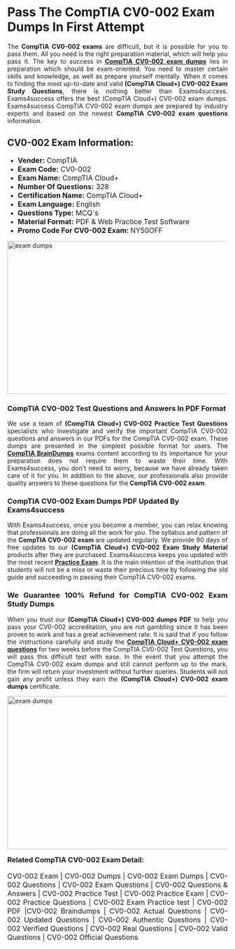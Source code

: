<h1><strong><strong>Pass The CompTIA CV0-002 Exam Dumps In First Attempt</strong></strong></h1> <p style="text-align:justify">The <strong>CompTIA CV0-002 exams</strong> are difficult, but it is possible for you to pass them. All you need is the right preparation material, which will help you pass it. The key to success in <a href="https://www.exams4success.com/comptia/cv0-002-pdf-exam-dumps"><strong>CompTIA CV0-002 exam dumps</strong></a> lies in preparation which should be exam-oriented. You need to master certain skills and knowledge, as well as prepare yourself mentally. When it comes to finding the most up-to-date and valid <strong>(CompTIA Cloud+) CV0-002 Exam Study Questions</strong>, there is nothing better than Exams4success. Exams4success offers the best (CompTIA Cloud+) CV0-002 exam dumps. Exams4success CompTIA CV0-002 exam dumps are prepared by industry experts and based on the newest <strong>CompTIA CV0-002 exam questions</strong> information.</p> <h2><strong><strong>CV0-002 Exam Information:</strong></strong></h2> <ul> <li><span style="font-size:16px"><strong>Vender:</strong> CompTIA</span></li> <li><span style="font-size:16px"><strong>Exam Code:</strong> CV0-002</span></li> <li><span style="font-size:16px"><strong>Exam Name:</strong> CompTIA Cloud+</span></li> <li><span style="font-size:16px"><strong>Number Of Questions:</strong> 328</span></li> <li><span style="font-size:16px"><strong>Certification Name:</strong> CompTIA Cloud+</span></li> <li><span style="font-size:16px"><strong>Exam Language:</strong> English</span></li> <li><span style="font-size:16px"><strong>Questions Type:</strong> MCQ`s</span></li> <li><span style="font-size:16px"><strong>Material Format:</strong> PDF & Web Practice Test Software</span></li> <li><span style="font-size:16px"><strong>Promo Code For CV0-002 Exam: </strong>NY50OFF</span></li> </ul> <p><a href="https://www.exams4success.com/comptia/cv0-002-pdf-exam-dumps" rel="no-follow"><img alt="exam dumps" src="https://www.certcollections.com/uploads/content/infrist1.png" style="height:350px; width:750px" /></a></p> <h3><strong>CompTIA CV0-002 Test Questions and Answers In PDF Format</strong></h3> <p style="text-align:justify">We use a team of <strong>(CompTIA Cloud+) CV0-002 Practice Test Questions</strong> specialists who investigate and verify the important CompTIA CV0-002 questions and answers in our PDFs for the CompTIA CV0-002 exam. These dumps are presented in the simplest possible format for users. The <a href="https://www.exams4success.com/comptia-exam-dumps"><strong>CompTIA BrainDumps</strong></a> exams content according to its importance for your preparation does not require them to waste their time. With Exams4success, you don't need to worry, because we have already taken care of it for you. In addition to the above, our professionals also provide quality answers to these questions for the<strong> CompTIA CV0-002 exam</strong>.</p> <h3><strong> CompTIA CV0-002 Exam Dumps PDF Updated By Exams4success</strong></h3> <p style="text-align:justify">With Exams4success, once you become a member, you can relax knowing that professionals are doing all the work for you. The syllabus and pattern of the <strong>CompTIA CV0-002 exam </strong>are updated regularly. We provide 90 days of free updates to our <strong>(CompTIA Cloud+) CV0-002 Exam Study Material</strong> products after they are purchased. Exams4success keeps you updated with the most recent <a href="https://www.exams4success.com/"><strong>Practice Exam</strong></a>. It is the main intention of the institution that students will not be a miss or waste their precious time by following the old guide and succeeding in passing their CompTIA CV0-002 exams.</p> <h3 style="text-align:justify"><strong>We Guarantee 100% Refund for CompTIA CV0-002 Exam Study Dumps</strong></h3> <p style="text-align:justify">When you trust our <strong>(CompTIA Cloud+) CV0-002 dumps PDF</strong> to help you pass your CV0-002 accreditation, you are not gambling since it has been proven to work and has a great achievement rate. It is said that if you follow the instructions carefully and study the <a href="https://www.exams4success.com/comptia/cv0-002-pdf-exam-dumps"><strong>CompTIA Cloud+ CV0-002 exam questions</strong></a> for two weeks before the CompTIA CV0-002 Test Questions, you will pass this difficult test with ease. In the event that you attempt the CompTIA CV0-002 exam dumps and still cannot perform up to the mark, the firm will return your investment without further queries. Students will not gain any profit unless they earn the <strong>(CompTIA Cloud+) CV0-002 exam dumps</strong> certificate.</p> <p style="text-align:justify"><a href="https://www.exams4success.com/comptia/cv0-002-pdf-exam-dumps" rel="no-follow"><img alt="exam dumps" src="https://www.certcollections.com/uploads/content/free_demo1.png" style="height:350px; width:750px" /></a></p> <p style="text-align:justify"><span style="font-size:16px"><strong>Related CompTIA CV0-002 Exam Detail:</strong></span><br /> <br /> <span style="font-size:16px">CV0-002 Exam | CV0-002 Dumps | CV0-002 Exam Dumps | CV0-002 Questions | CV0-002 Exam Questions | CV0-002 Questions & Answers | CV0-002 Practice Test | CV0-002 Practice Exam | CV0-002 Practice Questions | CV0-002 Exam Practice test | CV0-002 PDF |CV0-002 Braindumps | CV0-002 Actual Questions | CV0-002 Updated Questions | CV0-002 Authentic Questions | CV0-002 Verified Questions | CV0-002 Real Questions | CV0-002 Valid Questions | CV0-002 Official Questions</span></p>
